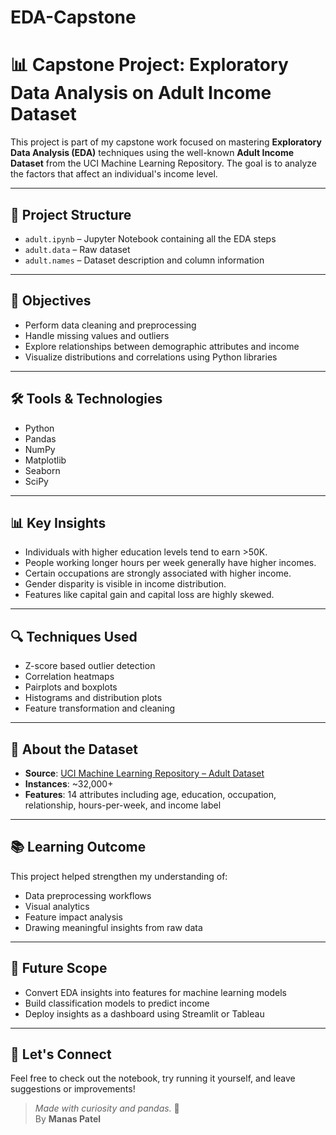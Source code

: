 # EDA-Capstone

# 📊 Capstone Project: Exploratory Data Analysis on Adult Income Dataset

This project is part of my capstone work focused on mastering **Exploratory Data Analysis (EDA)** techniques using the well-known **Adult Income Dataset** from the UCI Machine Learning Repository. The goal is to analyze the factors that affect an individual's income level.

---

## 📁 Project Structure

- `adult.ipynb` – Jupyter Notebook containing all the EDA steps
- `adult.data` – Raw dataset
- `adult.names` – Dataset description and column information

---

## 🎯 Objectives

- Perform data cleaning and preprocessing
- Handle missing values and outliers
- Explore relationships between demographic attributes and income
- Visualize distributions and correlations using Python libraries

---

## 🛠️ Tools & Technologies

- Python
- Pandas
- NumPy
- Matplotlib
- Seaborn
- SciPy

---

## 📊 Key Insights

- Individuals with higher education levels tend to earn >50K.
- People working longer hours per week generally have higher incomes.
- Certain occupations are strongly associated with higher income.
- Gender disparity is visible in income distribution.
- Features like capital gain and capital loss are highly skewed.

---

## 🔍 Techniques Used

- Z-score based outlier detection
- Correlation heatmaps
- Pairplots and boxplots
- Histograms and distribution plots
- Feature transformation and cleaning

---

## 📌 About the Dataset

- **Source**: [UCI Machine Learning Repository – Adult Dataset](https://archive.ics.uci.edu/ml/datasets/adult)
- **Instances**: ~32,000+
- **Features**: 14 attributes including age, education, occupation, relationship, hours-per-week, and income label

---

## 📚 Learning Outcome

This project helped strengthen my understanding of:
- Data preprocessing workflows
- Visual analytics
- Feature impact analysis
- Drawing meaningful insights from raw data

---

## 🚀 Future Scope

- Convert EDA insights into features for machine learning models
- Build classification models to predict income
- Deploy insights as a dashboard using Streamlit or Tableau

---

## 🙌 Let's Connect

Feel free to check out the notebook, try running it yourself, and leave suggestions or improvements!

> _Made with curiosity and pandas._ 🐼  
> By **Manas Patel**
